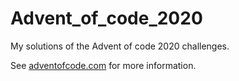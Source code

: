 # Advent_of_code_2020
My solutions of the Advent of code 2020 challenges.

See [adventofcode.com](https://adventofcode.com/2020) for more information.
